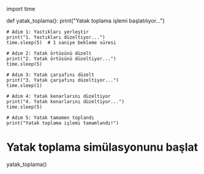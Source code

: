import time

def yatak_toplama():
    print("Yatak toplama işlemi başlatılıyor...")
    
    # Adım 1: Yastıkları yerleştir
    print("1. Yastıkları düzeltiyor...")
    time.sleep(5)  # 1 saniye bekleme süresi
    
    # Adım 2: Yatak örtüsünü düzelt
    print("2. Yatak örtüsünü düzeltiyor...")
    time.sleep(5)

    # Adım 3: Yatak çarşafını düzelt
    print("3. Yatak çarşafını düzeltiyor...")
    time.sleep(1)

    # Adım 4: Yatak kenarlarını düzeltiyor
    print("4. Yatak kenarlarını düzeltiyor...")
    time.sleep(5)

    # Adım 5: Yatak tamamen toplandı
    print("Yatak toplama işlemi tamamlandı!")
    
# Yatak toplama simülasyonunu başlat
yatak_toplama()